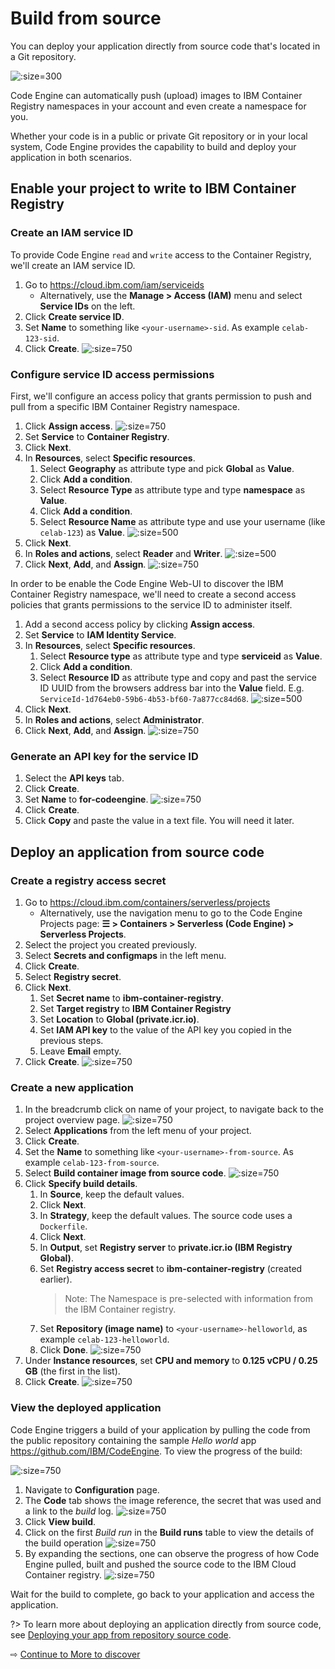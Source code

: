 # Build from source

You can deploy your application directly from source code that's located in a Git repository.

![](images/55-source-to-code.png ':size=300')

Code Engine can automatically push (upload) images to IBM Container Registry namespaces in your account and even create a namespace for you.

Whether your code is in a public or private Git repository or in your local system, Code Engine provides the capability to build and deploy your application in both scenarios.

## Enable your project to write to IBM Container Registry

### Create an IAM service ID

To provide Code Engine `read` and `write` access to the Container Registry, we'll create an IAM service ID.

1. Go to https://cloud.ibm.com/iam/serviceids
   * Alternatively, use the **Manage > Access (IAM)** menu and select **Service IDs** on the left.
1. Click **Create service ID**.
1. Set **Name** to something like `<your-username>-sid`. As example `celab-123-sid`.
1. Click **Create**.
   ![](images/55-create-sid.png ':size=750')

### Configure service ID access permissions

First, we'll configure an access policy that grants permission to push and pull from a specific IBM Container Registry namespace.
1. Click **Assign access**.
   ![](images/55-assign-access.png ':size=750')
1. Set **Service** to **Container Registry**.
1. Click **Next**.
1. In **Resources**, select **Specific resources**.
   1. Select **Geography** as attribute type and pick **Global** as **Value**.
   1. Click **Add a condition**.
   1. Select **Resource Type** as attribute type and type **namespace** as **Value**.
   1. Click **Add a condition**.
   1. Select **Resource Name** as attribute type and use your username (like `celab-123`) as **Value**.
   ![](images/55-service-id-resources.png ':size=500')
1. Click **Next**.
1. In **Roles and actions**, select **Reader** and **Writer**.
   ![](images/55-service-id-roles.png ':size=500')
1. Click **Next**, **Add**, and **Assign**.
   ![](images/55-policy-assigned.png ':size=750')

In order to be enable the Code Engine Web-UI to discover the IBM Container Registry namespace, we'll need to create a second access policies that grants permissions to the service ID to administer itself.

1. Add a second access policy by clicking **Assign access**.
1. Set **Service** to **IAM Identity Service**.
1. In **Resources**, select **Specific resources**.
   1. Select **Resource type** as attribute type and type **serviceid** as **Value**.
   1. Click **Add a condition**.
   1. Select **Resource ID** as attribute type and copy and past the service ID UUID from the browsers address bar into the **Value** field. E.g. `ServiceId-1d764eb0-59b6-4b53-bf60-7a877cc84d68`.
   ![](images/55-service-id-resources-2.png ':size=500')
1. Click **Next**.
1. In **Roles and actions**, select **Administrator**.
1. Click **Next**, **Add**, and **Assign**.
   ![](images/55-policy-assigned-2.png ':size=750')


### Generate an API key for the service ID

1. Select the **API keys** tab.
1. Click **Create**.
1. Set **Name** to **for-codeengine**.
   ![](images/55-service-id-apikey.png ':size=750')
1. Click **Create**.
1. Click **Copy** and paste the value in a text file. You will need it later.

## Deploy an application from source code

### Create a registry access secret

1. Go to https://cloud.ibm.com/containers/serverless/projects
   * Alternatively, use the navigation menu to go to the Code Engine Projects page: **☰ > Containers > Serverless (Code Engine) > Serverless Projects**.
1. Select the project you created previously.
1. Select **Secrets and configmaps** in the left menu.
1. Click **Create**.
1. Select **Registry secret**.
1. Click **Next**.
   1. Set **Secret name** to **ibm-container-registry**.
   1. Set **Target registry** to **IBM Container Registry**
   1. Set **Location** to **Global (private.icr.io)**.
   1. Set **IAM API key** to the value of the API key you copied in the previous steps.
   1. Leave **Email** empty.
1. Click **Create**.
   ![](images/55-create-registry-secret.png ':size=750')

### Create a new application

1. In the breadcrumb click on name of your project, to navigate back to the project overview page.
   ![](images/55-click-breadcrumb.png ':size=750')
1. Select **Applications** from the left menu of your project.
1. Click **Create**.
1. Set the **Name** to something like `<your-username>-from-source`. As example `celab-123-from-source`.
1. Select **Build container image from source code**.
   ![](images/55-new-app-from-source.png ':size=750')
1. Click **Specify build details**.
   1. In **Source**, keep the default values.
   1. Click **Next**.
   1. In **Strategy**, keep the default values. The source code uses a `Dockerfile`.
   1. Click **Next**.
   1. In **Output**, set **Registry server** to **private.icr.io (IBM Registry Global)**.
   1. Set **Registry access secret** to **ibm-container-registry** (created earlier).
      > Note: The Namespace is pre-selected with information from the IBM Container registry.
   1. Set **Repository (image name)** to `<your-username>-helloworld`, as example `celab-123-helloworld`.
   1. Click **Done**.
   ![](images/55-specify-build-details.png ':size=750')
1. Under **Instance resources**, set **CPU and memory** to **0.125 vCPU / 0.25 GB** (the first in the list).
1. Click **Create**.
   ![](images/55-create-app-from-source.png ':size=750')

### View the deployed application

Code Engine triggers a build of your application by pulling the code from the public repository containing the sample _Hello world_ app https://github.com/IBM/CodeEngine. To view the progress of the build:

![](images/55-app-deploying.png ':size=750')

1. Navigate to **Configuration** page.
1. The **Code** tab shows the image reference, the secret that was used and a link to the _build_ log.
   ![](images/55-view-build.png ':size=750')
1. Click **View build**.
1. Click on the first _Build run_ in the **Build runs** table to view the details of the build operation
   ![](images/55-buildrun-list.png ':size=750')
1. By expanding the sections, one can observe the progress of how Code Engine pulled, built and pushed the source code to the IBM Cloud Container registry.
   ![](images/55-build-complete.png ':size=750')

Wait for the build to complete, go back to your application and access the application.

?> To learn more about deploying an application directly from source code, see [Deploying your app from repository source code](https://cloud.ibm.com/docs/codeengine?topic=codeengine-app-source-code).

⇨ [Continue to More to discover](60-more-to-discover.md)
